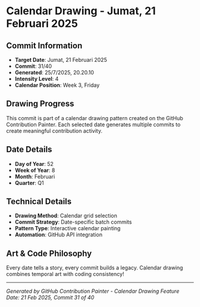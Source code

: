 # Calendar Drawing - Jumat, 21 Februari 2025

## Commit Information
- **Target Date**: Jumat, 21 Februari 2025
- **Commit**: 31/40
- **Generated**: 25/7/2025, 20.20.10
- **Intensity Level**: 4
- **Calendar Position**: Week 3, Friday

## Drawing Progress
This commit is part of a calendar drawing pattern created on the GitHub Contribution Painter.
Each selected date generates multiple commits to create meaningful contribution activity.

## Date Details
- **Day of Year**: 52
- **Week of Year**: 8
- **Month**: Februari
- **Quarter**: Q1

## Technical Details
- **Drawing Method**: Calendar grid selection
- **Commit Strategy**: Date-specific batch commits
- **Pattern Type**: Interactive calendar painting
- **Automation**: GitHub API integration

## Art & Code Philosophy
Every date tells a story, every commit builds a legacy. 
Calendar drawing combines temporal art with coding consistency!

---
*Generated by GitHub Contribution Painter - Calendar Drawing Feature*
*Date: 21 Feb 2025, Commit 31 of 40*